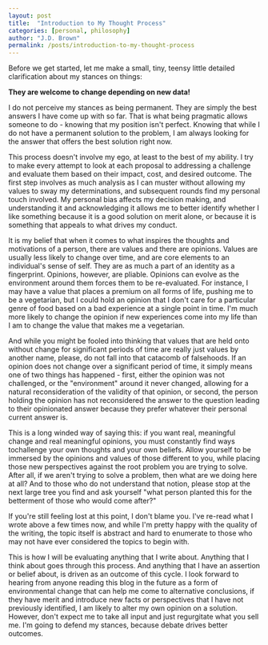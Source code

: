 ```yaml
---
layout: post
title:  "Introduction to My Thought Process"
categories: [personal, philosophy]
author: "J.D. Brown"
permalink: /posts/introduction-to-my-thought-process
---
```

Before we get started, let me make a small, tiny, teensy little detailed clarification about my stances on things:

**They are welcome to change depending on new data!**

I do not perceive my stances as being permanent. They are simply the best answers I have come up with so far. That is what being pragmatic allows someone to do - knowing that my position isn't perfect. Knowing that while I do not have a permanent solution to the problem, I am always looking for the answer that offers the best solution right now. 

This process doesn't involve my ego, at least to the best of my ability. I try to make every attempt to look at each proposal to addressing a challenge and evaluate them based on their impact, cost, and desired outcome. The first step involves as much analysis as I can muster without allowing my values to sway my determinations, and subsequent rounds find my personal touch involved. My personal bias affects my decision making, and understanding it and acknowledging it allows me to better identify whether I like something because it is a good solution on merit alone, or because it is something that appeals to what drives my conduct.

It is my belief that when it comes to what inspires the thoughts and motivations of a person, there are values and there are opinions. Values are usually less likely to change over time, and are core elements to an individual's sense of self. They are as much a part of an identity as a fingerprint. Opinions, however, are pliable. Opinions can evolve as the environment around them forces them to be re-evaluated. For instance, I may have a value that places a premium on all forms of life, pushing me to be a vegetarian, but I could hold an opinion that I don't care for a particular genre of food based on a bad experience at a single point in time. I'm much more likely to change the opinion if new experiences come into my life than I am to change the value that makes me a vegetarian.

And while you might be fooled into thinking that values that are held onto without change for significant periods of time are really just values by another name, please, do not fall into that catacomb of falsehoods. If an opinion does not change over a significant period of time, it simply means one of two things has happened - first, either the opinion was not challenged, or the "environment" around it never changed, allowing for a natural reconsideration of the validity of that opinion, or second, the person holding the opinion has not reconsidered the answer to the question leading to their opinionated answer because they prefer whatever their personal current answer is.

This is a long winded way of saying this: if you want real, meaningful change and real meaningful opinions, you must constantly find ways tochallenge your own thoughts and your own beliefs. Allow yourself to be immersed by the opinions and values of those different to you, while placing those new perspectives against the root problem you are trying to solve. After all, if we aren't trying to solve a problem, then what are we doing here at all? And to those who do not understand that notion, please stop at the next large tree you find and ask yourself "what person planted this for the betterment of those who would come after?"

If you're still feeling lost at this point, I don't blame you. I've re-read what I wrote above a few times now, and while I'm pretty happy with the quality of the writing, the topic itself is abstract and hard to enumerate to those who may not have ever considered the topics to begin with. 

This is how I will be evaluating anything that I write about. Anything that I think about goes through this process. And anything that I have an assertion or belief about, is driven as an outcome of this cycle. I look forward to hearing from anyone reading this blog in the future as a form of environmental change that can help me come to alternative conclusions, if they have merit and introduce new facts or perspectives that I have not previously identified, I am likely to alter my own opinion on a solution. However, don't expect me to take all input and just regurgitate what you sell me. I'm going to defend my stances, because debate drives better outcomes. 
